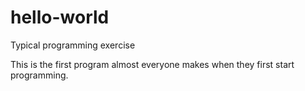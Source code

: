 # hello-world
Typical programming exercise

This is the first program almost everyone makes when they first start programming.
